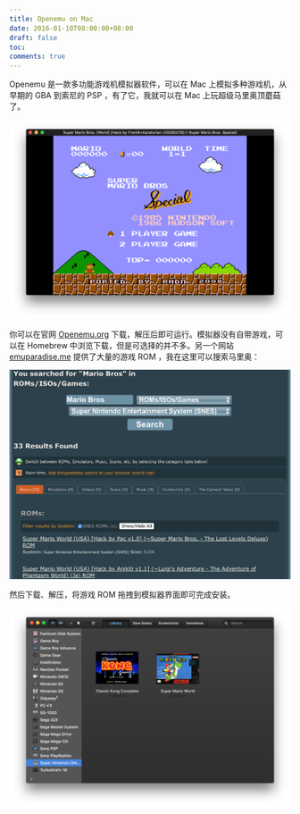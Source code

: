 ```yaml
---
title: Openemu on Mac
date: 2016-01-10T08:00:00+08:00
draft: false
toc:
comments: true
---
```



Openemu 是一款多功能游戏机模拟器软件，可以在 Mac 上模拟多种游戏机，从早期的 GBA 到索尼的 PSP ，有了它，我就可以在 Mac 上玩超级马里奥顶蘑菇了。

![](/images/2016-01-10/2016-01-10_1.png)

你可以在官网 [Openemu.org](http://openemu.org) 下载，解压后即可运行。模拟器没有自带游戏，可以在 Homebrew 中浏览下载，但是可选择的并不多。另一个网站 [emuparadise.me](http://www.emuparadise.me/) 提供了大量的游戏 ROM ，我在这里可以搜索马里奥：

![](/images/2016-01-10/2016-01-10_2.png)

然后下载、解压，将游戏 ROM 拖拽到模拟器界面即可完成安装。 

![](/images/2016-01-10/2016-01-10_3.png)
